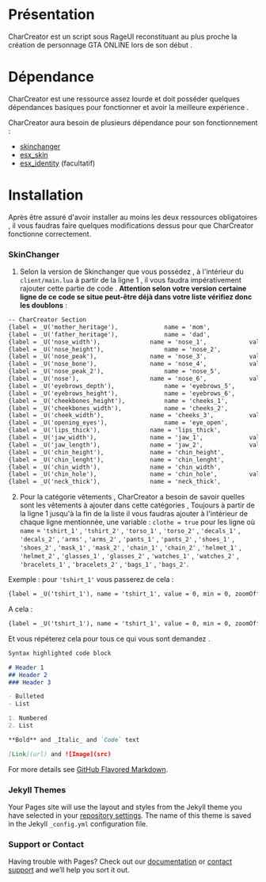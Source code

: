 # Présentation

CharCreator est un script sous RageUI reconstituant au plus proche la création de personnage GTA ONLINE lors de son début . 

# Dépendance

CharCreator est une ressource assez lourde et doit posséder quelques dépendances basiques pour fonctionner et avoir la meilleure expérience .

CharCreator aura besoin de plusieurs dépendance pour son fonctionnement :
- [skinchanger](https://github.com/esx-framework/skinchanger)
- [esx_skin](https://github.com/esx-framework/esx_skin)
- [esx_identity](https://github.com/esx-framework/esx_identity) (facultatif)

# Installation
Après être assuré d'avoir installer au moins les deux ressources obligatoires , il vous faudras faire quelques modifications dessus pour que CharCreator fonctionne correctement.

### SkinChanger
1. Selon la version de Skinchanger que vous possédez , à l'intérieur du `client/main.lua` à partir de la ligne 1 , il vous faudra impérativement rajouter cette partie de code . **Attention selon votre version certaine ligne de ce code se situe peut-être déjà dans votre liste vérifiez donc les doublons** :

```markdown
-- CharCreator Section
{label = _U('mother_heritage'), 			name = 'mom',				value = 0.0,	min = 0,	zoomOffset = 0.6,		camOffset = 0.65},
{label = _U('father_heritage'), 			name = 'dad',				value = 0.0,	min = 0,	zoomOffset = 0.6,		camOffset = 0.65},
{label = _U('nose_width'),	 			name = 'nose_1',			value = 0.0,	min = 0,	zoomOffset = 0.6,		camOffset = 0.65},
{label = _U('nose_height'), 				name = 'nose_2',			value = 0.0,	min = 0,	zoomOffset = 0.6,		camOffset = 0.65},
{label = _U('nose_peak'), 				name = 'nose_3',			value = 0.0,	min = 0,	zoomOffset = 0.6,		camOffset = 0.65},
{label = _U('nose_bone'), 				name = 'nose_4',			value = 0.0,	min = 0,	zoomOffset = 0.6,		camOffset = 0.65},
{label = _U('nose_peak_2'), 				name = 'nose_5',			value = 0.0,	min = 0,	zoomOffset = 0.6,		camOffset = 0.65},
{label = _U('nose'), 					name = 'nose_6',			value = 0.0,	min = 0,	zoomOffset = 0.6,		camOffset = 0.65},
{label = _U('eyebrows_depth'),				name = 'eyebrows_5',			value = 0.0,	min = 0,	zoomOffset = 0.4,		camOffset = 0.65},
{label = _U('eyebrows_height'),				name = 'eyebrows_6',			value = 0.0,	min = 0,	zoomOffset = 0.4,		camOffset = 0.65},
{label = _U('cheekbones_height'), 			name = 'cheeks_1',			value = 0.0,	min = 0,	zoomOffset = 0.4,		camOffset = 0.65},
{label = _U('cheekbones_width'),			name = 'cheeks_2',			value = 0.0,	min = 0,	zoomOffset = 0.4,		camOffset = 0.65},
{label = _U('cheek_width'),				name = 'cheeks_3',			value = 0.0,	min = 0,	zoomOffset = 0.4,		camOffset = 0.65},
{label = _U('opening_eyes'),				name = 'eye_open',			value = 0.0,	min = 0,	zoomOffset = 0.4,		camOffset = 0.65},
{label = _U('lips_thick'),				name = 'lips_thick',			value = 0.0,	min = 0,	zoomOffset = 0.4,		camOffset = 0.65},
{label = _U('jaw_width'),				name = 'jaw_1',				value = 0.0,	min = 0,	zoomOffset = 0.4,		camOffset = 0.65},
{label = _U('jaw_length'),				name = 'jaw_2',				value = 0.0,	min = 0,	zoomOffset = 0.4,		camOffset = 0.65},
{label = _U('chin_height'),				name = 'chin_height',			value = 0.0,	min = 0,	zoomOffset = 0.4,		camOffset = 0.65},
{label = _U('chin_lenght'),				name = 'chin_lenght',			value = 0.0,	min = 0,	zoomOffset = 0.4,		camOffset = 0.65},
{label = _U('chin_width'),				name = 'chin_width',			value = 0.0,	min = 0,	zoomOffset = 0.4,		camOffset = 0.65},
{label = _U('chin_hole'),				name = 'chin_hole',			value = 0.0,	min = 0,	zoomOffset = 0.4,		camOffset = 0.65},
{label = _U('neck_thick'),				name = 'neck_thick',			value = 0.0,	min = 0,	zoomOffset = 0.4,		camOffset = 0.65},
```

2. Pour la catégorie vêtements , CharCreator a besoin de savoir quelles sont les vêtements à ajouter dans cette catégories , Toujours à partir de la ligne 1 jusqu'à la fin de la liste il vous faudras ajouter à l'intérieur de chaque ligne mentionnée, une variable : `clothe = true` pour les ligne où `name` =
 `'tshirt_1'` , `'tshirt_2'` , `'torso_1'` , `'torso_2'` , `'decals_1'` , `'decals_2'` , `'arms'` , `'arms_2'` , `'pants_1'` , `'pants_2'` , `'shoes_1'` , `'shoes_2'` , `'mask_1'` , `'mask_2'` , `'chain_1'` , `'chain_2'` , `'helmet_1'` , `'helmet_2'` , `'glasses_1'` , `'glasses_2'` , `'watches_1'` , `'watches_2'` , `'bracelets_1'` , `'bracelets_2'` , `'bags_1'` , `'bags_2'`.
 
Exemple : pour `'tshirt_1'` vous passerez de cela :
```markdown
{label = _U('tshirt_1'), name = 'tshirt_1', value = 0, min = 0, zoomOffset = 0.75, camOffset = 0.15, componentId = 8},
```
A cela :
```markdown
{label = _U('tshirt_1'), name = 'tshirt_1', value = 0, min = 0, zoomOffset = 0.75, camOffset = 0.15, componentId = 8, clothe = true},
```
Et vous répéterez cela pour tous ce qui vous sont demandez .
```markdown
Syntax highlighted code block

# Header 1
## Header 2
### Header 3

- Bulleted
- List

1. Numbered
2. List

**Bold** and _Italic_ and `Code` text

[Link](url) and ![Image](src)
```

For more details see [GitHub Flavored Markdown](https://guides.github.com/features/mastering-markdown/).

### Jekyll Themes

Your Pages site will use the layout and styles from the Jekyll theme you have selected in your [repository settings](https://github.com/Ailron/Documentation-CharCreator/settings/pages). The name of this theme is saved in the Jekyll `_config.yml` configuration file.

### Support or Contact

Having trouble with Pages? Check out our [documentation](https://docs.github.com/categories/github-pages-basics/) or [contact support](https://support.github.com/contact) and we’ll help you sort it out.

